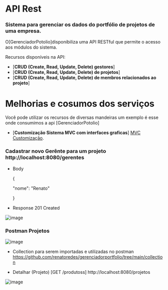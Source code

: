 # API Rest
### Sistema para gerenciar os dados do portfólio de projetos de uma empresa.

O[GerenciadorPotolio]disponibiliza uma API RESTful que permite o acesso aos módulos do sistema.

Recursos disponíveis na API: 

* [**CRUD (Create, Read, Update, Delete)  gestores**]
* [**CRUD (Create, Read, Update, Delete)  de projetos**]
* [**CRUD (Create, Read, Update, Delete)  de membros relacionados ao projeto**]



# Melhorias e cosumos dos serviços
Você pode utilizar os recursos de diversas mandeiras um exemplo é esse onde consumimos a api [GerenciadorPotolio] 
* [**Customização Sistema MVC com interfaces graficas**] 
[MVC Customização](https://github.com/renatoredes/gerenciadorportfoliomvc).

### Cadastrar novo Gerênte para um projeto http://localhost:8080/gerentes

+ Body
  
  {
   
    "nome": "Renato"
    
  }

+ Response 201 Created
 
![image](https://user-images.githubusercontent.com/18330802/233752886-c4541ca2-ad8c-4a95-8fbf-fbdca1da60bd.png)


### Postman Projetos

![image](https://user-images.githubusercontent.com/18330802/233753146-50ca1d1e-f1c1-4561-a940-6e078cece2aa.png)

* Collection para serem importadas e utilizadas no postman
https://github.com/renatoredes/gerenciadorportfolio/tree/main/collection


* Detalhar (Projeto) [GET /produtoss]  http://localhost:8080/projetos

![image](https://user-images.githubusercontent.com/18330802/233753376-6fd562c7-bf09-4926-8026-73d0490b9b4b.png)

